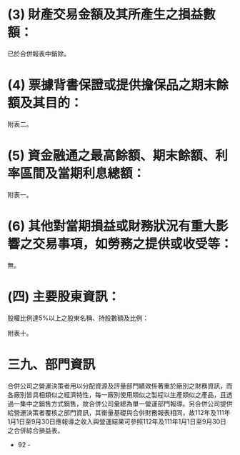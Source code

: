 # (3) 財產交易金額及其所產生之損益數額：

已於合併報表中銷除。

# (4) 票據背書保證或提供擔保品之期末餘額及其目的：

附表二。

# (5) 資金融通之最高餘額、期末餘額、利率區間及當期利息總額：

附表一。

# (6) 其他對當期損益或財務狀況有重大影響之交易事項，如勞務之提供或收受等：

無。

# (四) 主要股東資訊：

股權比例達5%以上之股東名稱、持股數額及比例：

附表十。

# 三九、部門資訊

合併公司之營運決策者用以分配資源及評量部門績效係著重於廠別之財務資訊，而各廠別皆具相類似之經濟特性，每一廠別使用類似之製程以生產類似之產品，且透過一集中之銷售方式銷售，故合併公司彙總為單一營運部門報導。另合併公司提供給營運決策者覆核之部門資訊，其衡量基礎與合併財務報表相同，故112年及111年1月1日至9月30日應報導之收入與營運結果可參照112年及111年1月1日至9月30日之合併綜合損益表。

- 92 -